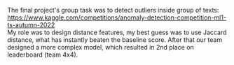 The final project's group task was to detect outliers inside group of texts: https://www.kaggle.com/competitions/anomaly-detection-competition-ml1-ts-autumn-2022 \
My role was to design distance features, my best guess was to use Jaccard distance, what has instantly beaten the baseline score. After that our team designed a more complex model, which resulted in 2nd place on leaderboard (team 4x4).
